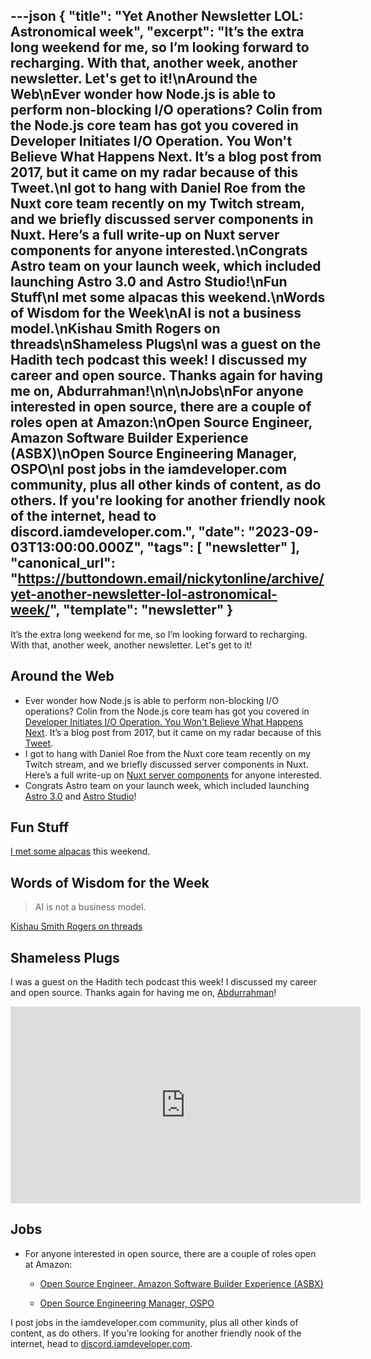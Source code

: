 ---json
{
  "title": "Yet Another Newsletter LOL: Astronomical week",
  "excerpt": "It’s the extra long weekend for me, so I’m looking forward to recharging. With that, another week, another newsletter. Let's get to it!\nAround the Web\nEver wonder how Node.js is able to perform non-blocking I/O operations? Colin from the Node.js core team has got you covered in Developer Initiates I/O Operation. You Won't Believe What Happens Next. It’s a blog post from 2017, but it came on my radar because of this Tweet.\nI got to hang with Daniel Roe from the Nuxt core team recently on my Twitch stream, and we briefly discussed server components in Nuxt. Here’s a full write-up on Nuxt server components for anyone interested.\nCongrats Astro team on your launch week, which included launching Astro 3.0 and Astro Studio!\nFun Stuff\nI met some alpacas this weekend.\nWords of Wisdom for the Week\nAI is not a business model.\nKishau Smith Rogers on threads\nShameless Plugs\nI was a guest on the Hadith tech podcast this week! I discussed my career and open source. Thanks again for having me on, Abdurrahman!\n\n\nJobs\nFor anyone interested in open source, there are a couple of roles open at Amazon:\nOpen Source Engineer, Amazon Software Builder Experience (ASBX)\nOpen Source Engineering Manager, OSPO\nI post jobs in the iamdeveloper.com community, plus all other kinds of content, as do others. If you're looking for another friendly nook of the internet, head to discord.iamdeveloper.com.",
  "date": "2023-09-03T13:00:00.000Z",
  "tags": [
    "newsletter"
  ],
  "canonical_url": "https://buttondown.email/nickytonline/archive/yet-another-newsletter-lol-astronomical-week/",
  "template": "newsletter"
}
---

<p>It’s the extra long weekend for me, so I’m looking forward to recharging. With that, another week, another newsletter. Let's get to it!</p>
<h2>Around the Web</h2>
<ul>
<li>Ever wonder how Node.js is able to perform non-blocking I/O operations? Colin from the Node.js core team has got you covered in <a href="https://cjihrig.com/node_libuv_io?utm_source=nickytonline&amp;utm_medium=email&amp;utm_campaign=yet-another-newsletter-lol-astronomical-week" target="_blank">Developer Initiates I/O Operation. You Won't Believe What Happens Next</a>. It’s a blog post from 2017, but it came on my radar because of this <a href="https://x.com/erickwendel_/status/1697051193560728013?utm_source=nickytonline&amp;utm_medium=email&amp;utm_campaign=yet-another-newsletter-lol-astronomical-week" target="_blank">Tweet</a>.</li>
<li>I got to hang with Daniel Roe from the Nuxt core team recently on my Twitch stream, and we briefly discussed server components in Nuxt. Here’s a full write-up on <a href="https://roe.dev/blog/nuxt-server-components?utm_source=nickytonline&amp;utm_medium=email&amp;utm_campaign=yet-another-newsletter-lol-astronomical-week" target="_blank">Nuxt server components</a> for anyone interested.</li>
<li>Congrats Astro team on your launch week, which included launching <a href="https://astro.build/blog/astro-3/?utm_source=nickytonline&amp;utm_medium=email&amp;utm_campaign=yet-another-newsletter-lol-astronomical-week" target="_blank">Astro 3.0</a> and <a href="https://studio.astro.build/?utm_source=nickytonline&amp;utm_medium=email&amp;utm_campaign=yet-another-newsletter-lol-astronomical-week" target="_blank">Astro Studio</a>!</li>
</ul>
<h2>Fun Stuff</h2>
<p><a href="https://x.com/nickytonline/status/1697738239866527874?utm_source=nickytonline&amp;utm_medium=email&amp;utm_campaign=yet-another-newsletter-lol-astronomical-week" target="_blank">I met some alpacas</a> this weekend.</p>
<h2>Words of Wisdom for the Week</h2>
<blockquote>
<p>AI is not a business model.</p>
</blockquote>
<p><a href="https://www.threads.net/@kishau/post/CwoZUnkuyoF/?igshid=MzRlODBiNWFlZA%3D%3D&amp;utm_source=nickytonline&amp;utm_medium=email&amp;utm_campaign=yet-another-newsletter-lol-astronomical-week" target="_blank">Kishau Smith Rogers on threads</a></p>
<h2>Shameless Plugs</h2>
<p>I was a guest on the Hadith tech podcast this week! I discussed my career and open source. Thanks again for having me on, <a href="https://twitter.com/rajab_2?utm_source=nickytonline&amp;utm_medium=email&amp;utm_campaign=yet-another-newsletter-lol-astronomical-week" target="_blank">Abdurrahman</a>!</p>
<html><body><div>
<iframe allow="accelerometer; autoplay; clipboard-write; encrypted-media; gyroscope; picture-in-picture; web-share" allowfullscreen="" frameborder="0" height="315" src="https://www.youtube.com/embed/lxrhk1-kJys" title="YouTube video player" width="560">
</iframe>
</div></body></html><h2>Jobs</h2>
<ul>
<li>
<p>For anyone interested in open source, there are a couple of roles open at Amazon:</p>
<ul>
<li>
<p><a href="https://amazon.jobs/en/jobs/2434362/open-source-engineer-amazon-software-builder-experience-asbx?utm_source=nickytonline&amp;utm_medium=email&amp;utm_campaign=yet-another-newsletter-lol-astronomical-week" target="_blank">Open Source Engineer, Amazon Software Builder Experience (ASBX)</a></p>
</li>
<li>
<p><a href="https://amazon.jobs/en/jobs/2434363/open-source-engineering-manager-ospo?utm_source=nickytonline&amp;utm_medium=email&amp;utm_campaign=yet-another-newsletter-lol-astronomical-week" target="_blank">Open Source Engineering Manager, OSPO</a></p>
</li>
</ul>
</li>
</ul>
<p>I post jobs in the iamdeveloper.com community, plus all other kinds of content, as do others. If you're looking for another friendly nook of the internet, head to <a href="https://discord.iamdeveloper.com?utm_source=nickytonline&amp;utm_medium=email&amp;utm_campaign=yet-another-newsletter-lol-astronomical-week" target="_blank">discord.iamdeveloper.com</a>.</p>
<!-- tags: node, next, astro, opensource-->
